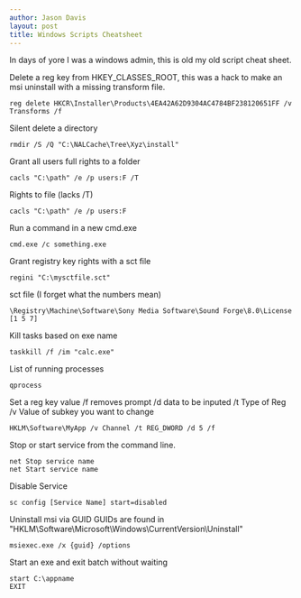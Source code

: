 ```yaml
---
author: Jason Davis
layout: post
title: Windows Scripts Cheatsheet
---
```


In days of yore I was a windows admin, this is old my old script cheat sheet.

Delete a reg key from HKEY_CLASSES_ROOT, this was a hack to make an msi uninstall with a missing transform file.
```winbatch
reg delete HKCR\Installer\Products\4EA42A62D9304AC4784BF238120651FF /v Transforms /f
```
Silent delete a directory
```winbatch
rmdir /S /Q "C:\NALCache\Tree\Xyz\install"
```
Grant all users full rights to a folder
```winbatch
cacls "C:\path" /e /p users:F /T
```
Rights to file (lacks /T)
```winbatch
cacls "C:\path" /e /p users:F
```
Run a command in a new cmd.exe
```winbatch
cmd.exe /c something.exe
```
Grant registry key rights with a sct file
```winbatch
regini "C:\mysctfile.sct"
```
sct file (I forget what the numbers mean)
```
\Registry\Machine\Software\Sony Media Software\Sound Forge\8.0\License [1 5 7]
```
Kill tasks based on exe name
```winbatch
taskkill /f /im "calc.exe"
```
List of running processes 
```winbatch
qprocess
```
Set a reg key value
/f removes prompt
/d data to be inputed
/t Type of Reg
/v Value of subkey you want to change
```winbatch
HKLM\Software\MyApp /v Channel /t REG_DWORD /d 5 /f
```
Stop or start service from the command line.
```winbatch
net Stop service name
net Start service name
```
Disable Service
```winbatch
sc config [Service Name] start=disabled
```
Uninstall msi via GUID
GUIDs are found in "HKLM\Software\Microsoft\Windows\CurrentVersion\Uninstall"
```winbatch
msiexec.exe /x {guid} /options
```

Start an exe and exit batch without waiting
```winbatch
start C:\appname
EXIT
```

